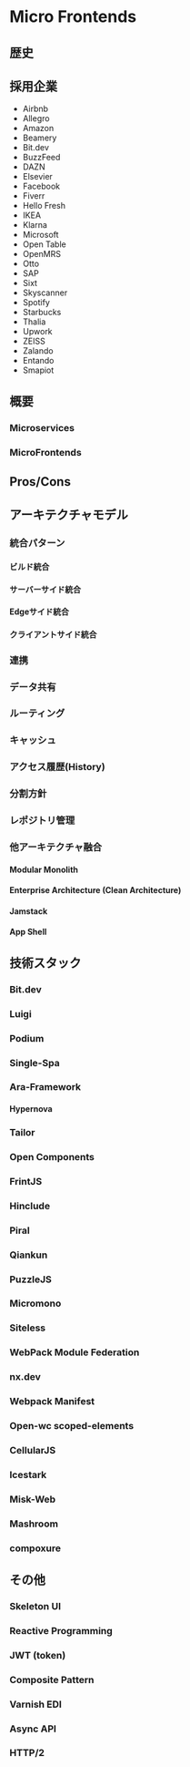 # Micro Frontends
## 歴史
## 採用企業
* Airbnb
* Allegro
* Amazon
* Beamery
* Bit.dev
* BuzzFeed
* DAZN
* Elsevier
* Facebook
* Fiverr
* Hello Fresh
* IKEA
* Klarna
* Microsoft
* Open Table
* OpenMRS
* Otto
* SAP
* Sixt
* Skyscanner
* Spotify
* Starbucks
* Thalia
* Upwork
* ZEISS
* Zalando
* Entando
* Smapiot

## 概要
### Microservices
### MicroFrontends
## Pros/Cons
## アーキテクチャモデル
### 統合パターン
#### ビルド統合
#### サーバーサイド統合
#### Edgeサイド統合
#### クライアントサイド統合
### 連携
### データ共有
### ルーティング
### キャッシュ
### アクセス履歴(History)
### 分割方針
### レポジトリ管理
### 他アーキテクチャ融合
#### Modular Monolith
#### Enterprise Architecture (Clean Architecture)
#### Jamstack
#### App Shell
## 技術スタック
### Bit.dev
### Luigi
### Podium
### Single-Spa
### Ara-Framework
#### Hypernova
### Tailor
### Open Components
### FrintJS
### Hinclude
### Piral
### Qiankun
### PuzzleJS
### Micromono
### Siteless
### WebPack Module Federation
### nx.dev
### Webpack Manifest
### Open-wc scoped-elements
### CellularJS
### Icestark
### Misk-Web
### Mashroom
### compoxure
## その他
### Skeleton UI
### Reactive Programming
### JWT (token)
### Composite Pattern
### Varnish EDI
### Async API
### HTTP/2
